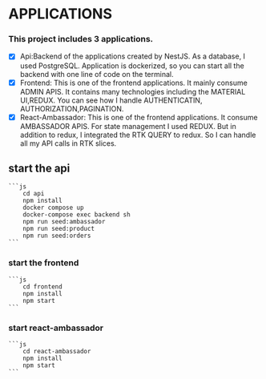 # APPLICATIONS

### This project includes 3 applications.

- [x] Api:Backend of the applications created by NestJS. As a database, I used PostgreSQL. Application is dockerized, so you can start all the backend with one line of code on the terminal.
- [x] Frontend: This is one of the frontend applications. It mainly consume ADMIN APIS. It contains many technologies including the MATERIAL UI,REDUX. You can see how I handle AUTHENTICATIN, AUTHORIZATION,PAGINATION.
- [x] React-Ambassador: This is one of the frontend applications. It consume AMBASSADOR APIS. For state management I used REDUX. But in addition to redux, I integrated the RTK QUERY to redux. So I can handle all my API calls in RTK slices.

## start the api

    ```js
        cd api
        npm install
        docker compose up
        docker-compose exec backend sh
        npm run seed:ambassador
        npm run seed:product
        npm run seed:orders
    ```

### start the frontend

    ```js
        cd frontend
        npm install
        npm start
    ```

### start react-ambassador

    ```js
        cd react-ambassador
        npm install
        npm start
    ```
